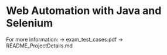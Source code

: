 # Web Automation with Java and Selenium

For more information:
-> exam_test_cases.pdf
-> README_ProjectDetails.md
